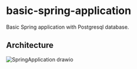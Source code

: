 # basic-spring-application
Basic Spring application with Postgresql database.
## Architecture
![SpringApplication drawio](https://user-images.githubusercontent.com/38868178/170868748-4354d672-cac0-459c-923d-46ff3837fad4.png)

